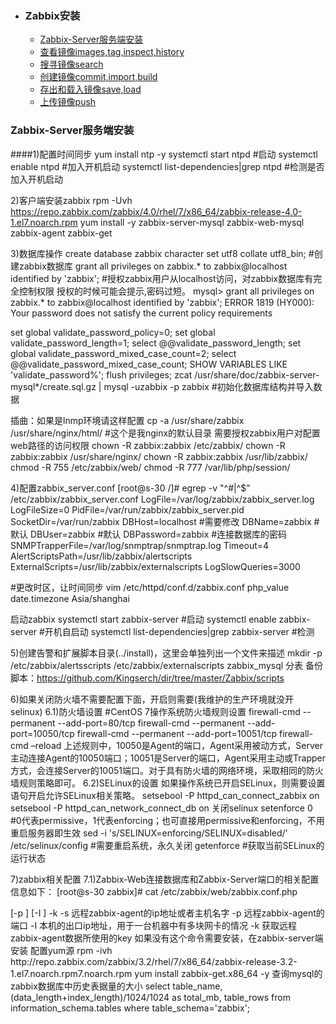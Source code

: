 + ### Zabbix安装
    + [Zabbix-Server服务端安装](#Zabbix-Server服务端安装)
    + [查看镜像images,tag,inspect,history](#查看镜像)
    + [搜寻镜像search](#搜寻镜像)
    + [创建镜像commit,import,build](#创建镜像)
    + [存出和载入镜像save,load](#存出和载入镜像)
    + [上传镜像push](#上传镜像)	
### Zabbix-Server服务端安装

####1)配置时间同步
yum install ntp -y 
systemctl start ntpd			#启动
systemctl enable ntpd		#加入开机启动
systemctl list-dependencies|grep ntpd	#检测是否加入开机启动

2)客户端安装zabbix
rpm -Uvh https://repo.zabbix.com/zabbix/4.0/rhel/7/x86_64/zabbix-release-4.0-1.el7.noarch.rpm
yum install -y zabbix-server-mysql zabbix-web-mysql zabbix-agent zabbix-get

3)数据库操作
create database zabbix character set utf8 collate utf8_bin;  #创建zabbix数据库
grant all privileges on zabbix.* to zabbix@localhost identified by 'zabbix'; #授权zabbix用户从localhost访问，对zabbix数据库有完全控制权限
授权的时候可能会提示,密码过短。
mysql> grant all privileges on zabbix.* to zabbix@localhost identified by 'zabbix';
ERROR 1819 (HY000): Your password does not satisfy the current policy requirements

set global validate_password_policy=0;
set global validate_password_length=1;
select @@validate_password_length;
set global validate_password_mixed_case_count=2;
select @@validate_password_mixed_case_count;
SHOW VARIABLES LIKE 'validate_password%';
flush privileges;
zcat /usr/share/doc/zabbix-server-mysql*/create.sql.gz | mysql -uzabbix -p zabbix #初始化数据库结构并导入数据

插曲：如果是lnmp环境请这样配置
cp -a /usr/share/zabbix	/usr/share/nginx/html/	#这个是我nginx的默认目录
需要授权zabbix用户对配置web路径的访问权限
chown -R zabbix:zabbix /etc/zabbix/
chown -R zabbix:zabbix /usr/share/nginx/
chown -R zabbix:zabbix /usr/lib/zabbix/
chmod -R 755 /etc/zabbix/web/
chmod -R 777 /var/lib/php/session/

4)配置zabbix_server.conf
[root@s-30 /]# egrep -v "^#|^$" /etc/zabbix/zabbix_server.conf
LogFile=/var/log/zabbix/zabbix_server.log
LogFileSize=0
PidFile=/var/run/zabbix/zabbix_server.pid
SocketDir=/var/run/zabbix
DBHost=localhost				#需要修改
DBName=zabbix				#默认
DBUser=zabbix				#默认
DBPassword=zabbix				#连接数据库的密码
SNMPTrapperFile=/var/log/snmptrap/snmptrap.log
Timeout=4
AlertScriptsPath=/usr/lib/zabbix/alertscripts
ExternalScripts=/usr/lib/zabbix/externalscripts
LogSlowQueries=3000

#更改时区，让时间同步
vim /etc/httpd/conf.d/zabbix.conf
php_value date.timezone Asia/shanghai

启动zabbix
systemctl start zabbix-server		#启动
systemctl enable zabbix-server		#开机自启动
systemctl list-dependencies|grep zabbix-server	#检测

5)创建告警和扩展脚本目录(../install)，这里会单独列出一个文件来描述
mkdir -p /etc/zabbix/alertsscripts  /etc/zabbix/externalscripts
zabbix_mysql 分表 备份脚本：https://github.com/Kingserch/dir/tree/master/Zabbix/scripts


6)如果关闭防火墙不需要配置下面，开启则需要(我维护的生产环境就没开selinux)
6.1)防火墙设置
#CentOS 7操作系统防火墙规则设置
firewall-cmd --permanent --add-port=80/tcp
firewall-cmd --permanent --add-port=10050/tcp
firewall-cmd --permanent --add-port=10051/tcp
firewall-cmd –reload
上述规则中，10050是Agent的端口，Agent采用被动方式，Server主动连接Agent的10050端口；10051是Server的端口，Agent采用主动或Trapper方式，会连接Server的10051端口。对于具有防火墙的网络环境，采取相同的防火墙规则策略即可。
6.2)SELinux的设置
如果操作系统已开启SELinux，则需要设置语句开启允许SELinux相关策略。
setsebool -P httpd_can_connect_zabbix on
setsebool -P httpd_can_network_connect_db on
关闭selinux
setenforce 0 	#0代表permissive，1代表enforcing；也可直接用permissive和enforcing，不用重启服务器即生效
sed -i 's/SELINUX=enforcing/SELINUX=disabled/' /etc/selinux/config   #需要重启系统，永久关闭
getenforce 	#获取当前SELinux的运行状态

7)zabbix相关配置
7.1)Zabbix-Web连接数据库和Zabbix-Server端口的相关配置信息如下：
[root@s-30 zabbix]# cat /etc/zabbix/web/zabbix.conf.php 
<?php
// Zabbix GUI configuration file.
global $DB;

$DB['TYPE']     = 'MYSQL';
$DB['SERVER']   = 'localhost';
$DB['PORT']     = '0';
$DB['DATABASE'] = 'zabbix';
$DB['USER']     = 'zabbix';
$DB['PASSWORD'] = 'zabbix';

// Schema name. Used for IBM DB2 and PostgreSQL.
$DB['SCHEMA'] = '';

$ZBX_SERVER      = 'localhost';
$ZBX_SERVER_PORT = '10051';
$ZBX_SERVER_NAME = 'zabbix';

$IMAGE_FORMAT_DEFAULT = IMAGE_FORMAT_PNG;

$ZBX_SERVER      = '127.0.0.1';
$ZBX_SERVER_PORT = '10051';
$ZBX_SERVER_NAME = 'zbx4';

$IMAGE_FORMAT_DEFAULT = IMAGE_FORMAT_PNG;
7.2) /etc/zabbix/zabbix_server.conf 中的参数
[root@s-30 zabbix]# egrep -v "^#|^$" /etc/zabbix/zabbix_server.conf
LogFile=/var/log/zabbix/zabbix_server.log
LogFileSize=0
PidFile=/var/run/zabbix/zabbix_server.pid
SocketDir=/var/run/zabbix
DBHost=localhost				#数据库的ip如果不在本机，要写真实的iP
DBName=zabbix				#数据库的名称
DBUser=zabbix				#数据库的用户
DBPassword=zabbix				#数据库的密码
SNMPTrapperFile=/var/log/snmptrap/snmptrap.log
Timeout=4
AlertScriptsPath=/usr/lib/zabbix/alertscripts
ExternalScripts=/usr/lib/zabbix/externalscripts
LogSlowQueries=3000

8)zabbix_server程序中的参数
通过zabbix_server --help 可以查看配置的参数，可以通过在线热加改变某个配置参数
8.1)手动执行清理器Housekeeper，可以删除过期数据，如下：
[root@s-30 conf]# zabbix_server -R housekeeper_execute
zabbix_server [33612]: command sent successfully
[root@s-30 conf]# tail -f /var/log/zabbix/zabbix_server.log
  1649:20191101:051138.056 forced execution of the housekeeper
  1649:20191101:051138.056 executing housekeeper
  1649:20191101:051138.473 housekeeper [deleted 1073 hist/trends, 0 items/triggers, 0 events, 0 problems, 0 sessions, 0 alarms, 0 audit items in 0.376787 sec, idle for 1 hour(s)]
  1648:20191101:051238.693 forced reloading of the configuration cache
  1651:20191101:090445.247 slow query: 10340.401633 sec, "select h.hostid,h.host,h.name,t.httptestid,t.name,t.agent,t.authentication,t.http_user,t.http_password,t.http_proxy,t.retries,t.ssl_cert_file,t.ssl_key_file,t.ssl_key_password,t.verify_peer,t.verify_host,t.delay from httptest t,hosts h where t.hostid=h.hostid and t.nextcheck<=1572559944 and mod(t.httptestid,1)=0 and t.status=0 and h.proxy_hostid is null and h.status=0 and (h.maintenance_status=0 or h.maintenance_type=0)"
  1649:20191101:090602.697 executing housekeeper
  1649:20191101:090603.126 housekeeper [deleted 3649 hist/trends, 0 items/triggers, 0 events, 0 problems, 0 sessions, 0 alarms, 0 audit items in 0.427603 sec, idle for 1 hour(s)]
  1649:20191101:093731.806 forced execution of the housekeeper
  1649:20191101:093731.806 executing housekeeper
  1649:20191101:093732.103 housekeeper [deleted 2122 hist/trends, 0 items/triggers, 0 events, 0 problems, 0 sessions, 0 alarms, 0 audit items in 0.283118 sec, idle for 1 hour(s)]
8.2)在线执行重载配置缓存
[root@s-30 conf]# zabbix_server -R config_cache_reload
[root@s-30 conf]# zabbix_server -R config_cache_reload
8.3)在线调整日志运行级别，执行一次，降低一个级别
[root@s-30 conf]# zabbix_server -R log_level_decrease
zabbix_server [33878]: command sent successfully
[root@s-30 conf]# tail -1 /var/log/zabbix/zabbix_server.log
  1669:20191101:094205.982 log level has been decreased to 2 (error)
8.3)在线调整日志级别，执行一次，增加一个级别
[root@s-30 conf]# zabbix_server -R log_level_increase
zabbix_server [33973]: command sent successfully
[root@s-30 conf]# tail -1 /var/log/zabbix/zabbix_server.log
  1675:20191101:094338.416 log level has been increased to 3 (warning)
8.4)调整某个进程（pid）的日志运行级别
[root@s-30 conf]# ps -ef |grep zabbix|wc -l
zabbix_server -R log_level_increase=pid		#可以跟进程的pid
zabbix_server -R log_level_increase=poller		#可以跟进程的名字
zabbix_server -R log_level_increase=poller	,3	#可以根据进程名字设置日志级别

二)Zabbix-Agent客户端安装
1）客服端的采集方式为Agent，snmp等
rpm -ivh http://repo.zabbix.com/zabbix/4.0/rhel/7/x86_64/zabbix-release-4.0-1.el7.noarch.rpm #安装Zabbix官方的yum源
yum install -y  zabbix-agent  
# 由于Zabbix-Server服务器本身也需要监控，所以在Zabbix-Server服务器中也同样需要安装Zabbix-Agent
防火墙配置
#CentOS 7
firewall-cmd --permanent --add-port=10050/tcp
firewall-cmd --reload
2)配置zabbix_agentd.conf
[root@s-30 /]# egrep -v "^#|^$" /etc/zabbix/zabbix_agentd.conf 
PidFile=/var/run/zabbix/zabbix_agentd.pid	#pid文件路径
LogFile=/var/log/zabbix/zabbix_agentd.log	#日志文件路径
LogFileSize=0				#日志切割大小，0表示不切割		
Server=127.0.0.1		#被动模式，zabbix-server的IP地址，允许zabbix_server服务器连接客户端，多个ip用逗号分隔		
ServerActive=127.0.0.1	#主动模式，zabbix-server的ip地址，Hostname值与zabbix-web页面中的主机名一致
Hostname=Zabbix server	#本机的Hostname，使用主动模式必须配置
Include=/etc/zabbix/zabbix_agentd.d/*.conf	#包含的子配置文件
UnsafeUserParameters=1              	#启用特殊字符，用于自定义监控

[root@s-30 /]# systemctl enable zabbix-agent	#加入开机启动
[root@s-30 /]# systemctl start zabbix-agent	#启动服务
到此agent，的监控方式安装完成

zabbix_get检测验证客户端的配置是否正确,命令格式如下：
zabbix_get [-hV] -s <host name or IP> [-p <port>] [-I <ip address>] -k <key>
-s	远程zabbix-agent的ip地址或者主机名字
-p	远程zabbix-agent的端口
-I	本机的出口ip地址，用于一台机器中有多块网卡的情况
-k	获取远程zabbix-agent数据所使用的key
如果没有这个命令需要安装，在zabbix-server端安装
配置yum源
rpm -ivh http://repo.zabbix.com/zabbix/3.2/rhel/7/x86_64/zabbix-release-3.2-1.el7.noarch.rpm7.noarch.rpm
yum install zabbix-get.x86_64 -y

查询mysql的zabbix数据库中历史表据量的大小
select table_name, (data_length+index_length)/1024/1024 as total_mb, table_rows  from  information_schema.tables  where  table_schema='zabbix';